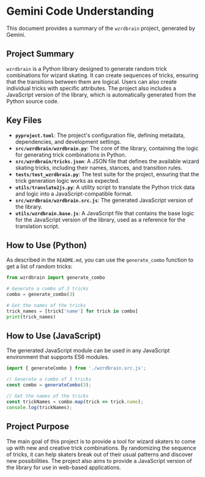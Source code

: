# Gemini Code Understanding

This document provides a summary of the `wzrdbrain` project, generated by Gemini.

## Project Summary

`wzrdbrain` is a Python library designed to generate random trick combinations for wizard skating. It can create sequences of tricks, ensuring that the transitions between them are logical. Users can also create individual tricks with specific attributes. The project also includes a JavaScript version of the library, which is automatically generated from the Python source code.

## Key Files

- **`pyproject.toml`**: The project's configuration file, defining metadata, dependencies, and development settings.
- **`src/wzrdbrain/wzrdbrain.py`**: The core of the library, containing the logic for generating trick combinations in Python.
- **`src/wzrdbrain/tricks.json`**: A JSON file that defines the available wizard skating tricks, including their names, stances, and transition rules.
- **`tests/test_wzrdbrain.py`**: The test suite for the project, ensuring that the trick generation logic works as expected.
- **`utils/translate2js.py`**: A utility script to translate the Python trick data and logic into a JavaScript-compatible format.
- **`src/wzrdbrain/wzrdbrain.src.js`**: The generated JavaScript version of the library.
- **`utils/wzrdbrain.base.js`**: A JavaScript file that contains the base logic for the JavaScript version of the library, used as a reference for the translation script.

## How to Use (Python)

As described in the `README.md`, you can use the `generate_combo` function to get a list of random tricks:

```python
from wzrdbrain import generate_combo

# Generate a combo of 3 tricks
combo = generate_combo(3)

# Get the names of the tricks
trick_names = [trick['name'] for trick in combo]
print(trick_names)
```

## How to Use (JavaScript)

The generated JavaScript module can be used in any JavaScript environment that supports ES6 modules.

```javascript
import { generateCombo } from './wzrdbrain.src.js';

// Generate a combo of 3 tricks
const combo = generateCombo(3);

// Get the names of the tricks
const trickNames = combo.map(trick => trick.name);
console.log(trickNames);
```

## Project Purpose

The main goal of this project is to provide a tool for wizard skaters to come up with new and creative trick combinations. By randomizing the sequence of tricks, it can help skaters break out of their usual patterns and discover new possibilities. The project also aims to provide a JavaScript version of the library for use in web-based applications.